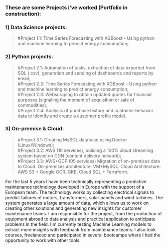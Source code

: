 ### These are some Projects i've worked (Portfolio in construction):

### 1) Data Science projects:
> #Project 1.1: Time Series Forecasting with XGBoost - Using python and machine learning to predict energy consumption;  

### 2) Python projects:
> #Project 2.1: Automation of tasks, extraction of data exported from SQL (.csv), generation and sending of dashboards and reports by email;  
> #Project 2.2: Time Series Forecasting with XGBoost - Using python and machine learning to predict energy consumption;  
> #Project 2.3: Webscraping to obtain updated quotes for financial purposes (signaling the moment of acquisition or sale of commodities);    
> #Project 2.4: Analysis of purchase history and customer behavior data to identify and create a customer profile model. 

### 3) On-premise & Cloud:
> #Project 3.1: Creating MySQL database using Docker (Linux/Windows);  
> #Project 3.2: AWS (10 services), building a 100% cloud streaming system based on CDN (content delivery network);  
> #Project 3.3: AWS+GCP (05 services) Migration of on-premises data to Cloud. On-premises architecture: VM+MySQL. Cloud Architecture: AWS S3 + Google GCR, GKE, Cloud SQL + Terraform.  


For the last 5 years I have been technically representing a predictive maintenance technology developed in Europe with the support of a European team. The technology works by collecting electrical signals to predict failures of motors, transformers, solar panels and wind turbines. The system generates a large amount of data, which allows us to work on creating other solutions and generating new insights for customer maintenance teams. I am responsible for the project, from the production of equipment abroad to data analysis and practical application to anticipate problems in the field. I'm currently testing Machine Learning models to extract more insights with feedback from maintenance teams. I also took courses, freelanced and participated in several bootcamps where I had the opportunity to work with other tools.
